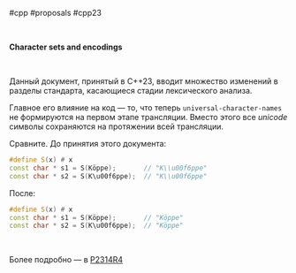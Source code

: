 #cpp #proposals #cpp23

<br/>

**Character sets and encodings**

<br/>

Данный документ, принятый в C++23, вводит множество изменений в разделы стандарта, касающиеся стадии лексического анализа.

Главное его влияние на код — то, что теперь `universal-character-names` не формируются на первом этапе трансляции. Вместо этого все *unicode* символы сохраняются на протяжении всей трансляции.

Сравните. До принятия этого документа:

```c++
#define S(x) # x
const char * s1 = S(Köppe);       // "K\\u00f6ppe"
const char * s2 = S(K\u00f6ppe);  // "K\\u00f6ppe"
```

После:

```c++
#define S(x) # x
const char * s1 = S(Köppe);       // "Köppe"
const char * s2 = S(K\u00f6ppe);  // "Köppe"
```

<br/>

Более подробно — в [P2314R4](https://www.open-std.org/jtc1/sc22/wg21/docs/papers/2021/p2314r4.html)